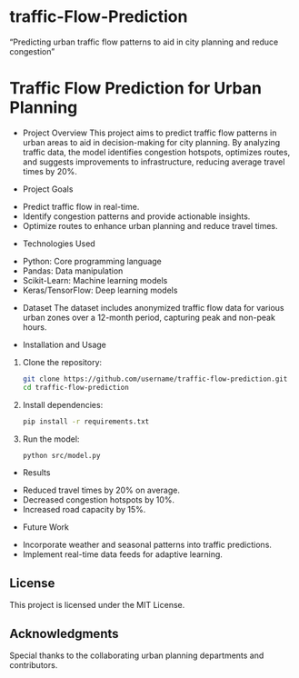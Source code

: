 # traffic-Flow-Prediction
“Predicting urban traffic flow patterns to aid in city planning and reduce congestion”

# Traffic Flow Prediction for Urban Planning

* Project Overview
This project aims to predict traffic flow patterns in urban areas to aid in decision-making for city planning. By analyzing traffic data, the model identifies congestion hotspots, optimizes routes, and suggests improvements to infrastructure, reducing average travel times by 20%.

* Project Goals
- Predict traffic flow in real-time.
- Identify congestion patterns and provide actionable insights.
- Optimize routes to enhance urban planning and reduce travel times.

* Technologies Used
- Python: Core programming language
- Pandas: Data manipulation
- Scikit-Learn: Machine learning models
- Keras/TensorFlow: Deep learning models

* Dataset
The dataset includes anonymized traffic flow data for various urban zones over a 12-month period, capturing peak and non-peak hours.

* Installation and Usage
1. Clone the repository:
   ```bash
   git clone https://github.com/username/traffic-flow-prediction.git
   cd traffic-flow-prediction
   ```
2. Install dependencies:
   ```bash
   pip install -r requirements.txt
   ```
3. Run the model:
   ```bash
   python src/model.py
   ```

* Results
- Reduced travel times by 20% on average.
- Decreased congestion hotspots by 10%.
- Increased road capacity by 15%.

* Future Work
- Incorporate weather and seasonal patterns into traffic predictions.
- Implement real-time data feeds for adaptive learning.

## License
This project is licensed under the MIT License.

## Acknowledgments
Special thanks to the collaborating urban planning departments and contributors.

